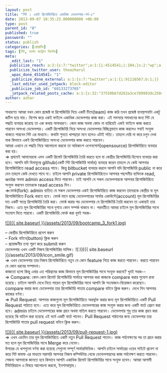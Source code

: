 ```yaml
---
layout: post
title: "গিট : একই রিপোজিটরিতে একাধিক ডেভেলপার-পর্ব-৫"
date: 2013-09-07 10:35:23.000000000 +06:00
type: post
parent_id: "0"
published: true
password: ""
status: publish
categories: [প্রোগ্রামিং]
tags: [গিট, ভার্সন কন্ট্রোল সিস্টেম]
meta:
  _edit_last: "1"
  publicize_reach: a:2:{s:7:"twitter";a:1:{i:4514541;i:104;}s:2:"wp";a:1:{i:0;i:2;}}
  publicize_twitter_user: theazharul
  _wpas_done_4514541: "1"
  _publicize_done_external: a:1:{s:7:"twitter";a:1:{i:91116567;b:1;}}
  _last_editor_used_jetpack: block-editor
  _publicize_job_id: "68133273765"
  _jetpack_related_posts_cache: a:1:{s:32:"37550b67d263a3ce789993dc25046c5f";a:2:{s:7:"expires";i:1643268252;s:7:"payload";a:2:{i:0;a:1:{s:2:"id";i:7;}i:1;a:1:{s:2:"id";i:112;}}}}
author: azhar
---
```


সাধারণত আমরা যখন কোন প্রজেক্ট বা রিপোজিটরি নিয়ে একটি টিমে(team) কাজ করি তখন প্রজেক্ট ব্যবস্থাপনাটা একটু জটিল হয়ে যায়। বিশেষ করে একই ফাইলে একাধিক ডেভেলপার কাজ করা। এই সমস্যার সমাধানের জন্য গিট যে পদ্ধতি ব্যবহার করেছে তা এক কথায় অসাধারণ। কোন কাজ অথবা কোড না হারিয়েই একই ফাইলে কাজ করতে পারবেন অসংখ্য ডেভেলপার। একটি রিপোজিটরি নিয়ে অসংখ্য ডেভেলপার বিচ্ছিন্নভাবে কাজ করলেও সবাই সংযুক্ত থাকতে পারবেন গিট এর মাধ্যমে। কথাটা শুনতে খাপছাড়া মনে হলেও এটাই সত্যি। তাহলে দেরি না করে চলুন দেখা যাক কিভাবে একই রিপোজিটরিতে অসংখ্য ডেভেলপার কাজ করতে পারবেন।  
আমরা এখানে যে পদ্ধতি নিয়ে আলোচনা করবো তা অধিকাংশ ওপেনসোর্স(opensource) রিপোজিটরিতে ব্যবহার করা হয়।  
\=> প্রথমেই আমাদেরকে এমন একটি রিমোট রিপোজিটরি তৈরি করতে হবে যা কেন্দ্রীয় রিপোজিটরি হিসেবে ব্যবহার করা হবে। আপনি যদি বিনামূল্যে github(একটি গিট রিপোজিটরি সার্ভার) ব্যবহার করেন তাহলে যে কেউ আপনার রিপোজিটরিতে read access পাবে। কিন্তু bitbucket ব্যবহার করলে আপনি যদি রিপোজিটরি public না করে দেন তাহলে কেউ দেখতে পাবে না। চাইলে আপনি private রিপোজিটরিতেও আপনার পছন্দনীয় ব্যক্তিকে read, write অথবা admin access দিতে পারবেন। তাই আপনি যে সকল ডেভেলপারকে আপনার রিপোজিটরিতে সংযুক্ত করবেন তাদেরকে read access দিন।  
\=>ফোর্ক(fork): admin ব্যতিত যে সকল ডেভেলপার একই রিপোজিটরিতে কাজ করবেন তাদেরকে কেন্দ্রীয় বা মূল রিপোজিটরিতে Fork করতে হবে। ফোর্ক মানে হচ্ছে ডেভেলপারের সার্ভার একাউন্টে(account) মূল রিপোজিটরির মত একটি স্বতন্ত্র রিপোজিটরি তৈরি করা। ফোর্ক করার পর ডেভেলপার যে রিপোজিটরি তৈরি করবেন তা একান্তই তার নিজস্ব। এতে মূল রিপোজিটরির সাথে দৃশ্যত কোন সম্পর্ক থাকবে না। পরবর্তীতে আমরা চাইলে মূল রিপোজিটরির সাথে সংযোগ দিতে পারবো। একটি রিপোজিটরি ফোর্ক করা খুবই সহজ-

[![]({{ site.baseurl }}/assets/2013/09/bootcamp_3_fork1.jpg)](http://www.techtunes.com.bd/internet/tune-id/178340/bootcamp_3_fork-2)

– কেন্দ্রীয় রিপোজিটরিতে প্রবেশ করুন  
– Fork বাটনে(button) ক্লিক করুন  
– প্রয়োজনীয় তথ্য পূরণ করে submit করুন  
ডেভেলপার এখন একটি নিজস্ব রিপোজিটরির মালিক। ![:)]({{ site.baseurl }}/assets/2013/09/icon_smile.gif)  
\=> এখন ডেভেলপার তার নিজস্ব রিপোজিটরিতে নতুন যে কোন feature নিয়ে কাজ করতে পারবেন। করতে পারবেন যে কোন ধরনের সম্পাদনা।  
কাজতো হলো কিন্তু এবার এত পরিশ্রমের কাজ কিভাবে মূল রিপোজিটরির সাথে সংযুক্ত করবো? খুবই সহজ--  
\=> Compare: কোন কোন রিমোট রিপোজিটরি সার্ভারে আপনার করা কাজকে compare করার সুযোগ রাখা হয়েছে। চাইলে আপনি দেখে নিতে পারেন মূল রিপোজিটরির সাথে আপনি কি সংযোজন-বিয়োজন করেছেন। compare করার জন্য ডেভেলপার তার রিপোজিটরি পাতায় compare বাটনে ক্লিক করুন। দেখে নিন আপনার কাজের বর্ণনা।  
\=> Pull Request: আপনার কাজগুলো মূল রিপোজিটরিতে অন্তর্ভুক্ত করার জন্য মূল রিপোজিটরিতে একটি Pull Request পাঠাতে হবে। এতে করে মূল রিপোজিটরিতে ডেভেলপারের কাজ সংযুক্ত করার জন্য একটি বার্তা প্রেরণ করা হবে। admin চাইলে ডেভেলপারের কাজ গ্রহন অথবা বাতিল করতে পারবেন। ডেভেলপার শুধু তার কাজ গ্রহন করা হয়েছে কি বাতিল করা হয়েছে এই মর্মে একটি বার্তা পাবেন। Pull Request পাঠানোর জন্য ডেভেলপার তার রিপোজিটরি পাতায় pull request বাটনে ক্লিক করুন।

[![]({{ site.baseurl }}/assets/2013/09/pull-request-1.jpg)](http://www.techtunes.com.bd/internet/tune-id/178340/pull-request-1)  
\=> এখন এডমিন তার মূল রিপোজিটরিতে একটি নতুন Pull Request পাবেন। কাজ পর্যবেক্ষণের পর তা গ্রহন করার মত হলে মূল রিপোজিটরির সাথে Merge করে নেবেন।  
উপরের যে ধাপগুলো বর্ণনা করা হয়েছে সেগুলো সম্পূর্ণ সার্ভারভিত্তিক। আপনি চাইলে সার্ভারের ওয়েব সাইটে প্রবেশ না করে গিট কমান্ড এর মাধ্যমে সরাসরি আপনার নিজস্ব কম্পিউটার থেকে ডেভেলপারদের কাজ পর্যবেক্ষণ করতে পারবেন। সেজন্য আপনাকে জানতে হবে কিভাবে আপনি একাধিক রিমোট রিপোজিটরির সাথে সংযুক্ত হবেন। আমরা আগামী টিউটরিয়ালে এ বিষয়ে আলোচনা করবো, ইনশাআল্লাহ।
